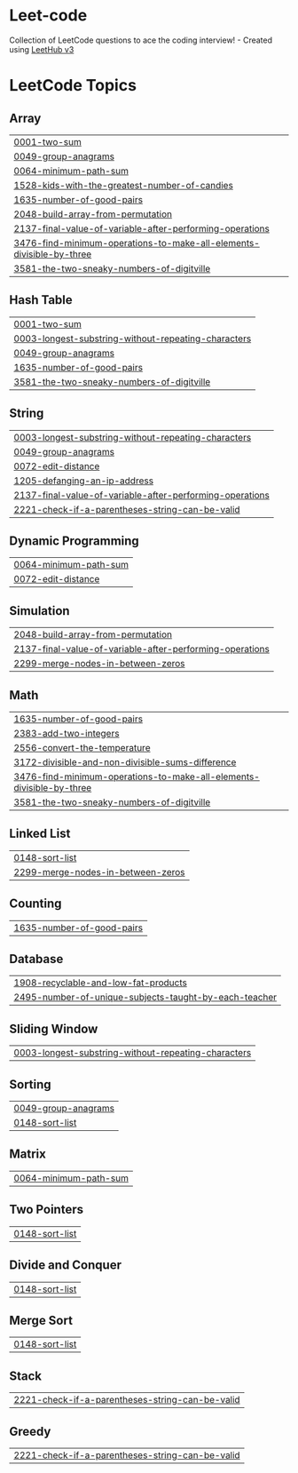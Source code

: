 # Leet-code
Collection of LeetCode questions to ace the coding interview! - Created using [LeetHub v3](https://github.com/raphaelheinz/LeetHub-3.0)

<!---LeetCode Topics Start-->
# LeetCode Topics
## Array
|  |
| ------- |
| [0001-two-sum](https://github.com/poothesh/Leet-code/tree/master/0001-two-sum) |
| [0049-group-anagrams](https://github.com/poothesh/Leet-code/tree/master/0049-group-anagrams) |
| [0064-minimum-path-sum](https://github.com/poothesh/Leet-code/tree/master/0064-minimum-path-sum) |
| [1528-kids-with-the-greatest-number-of-candies](https://github.com/poothesh/Leet-code/tree/master/1528-kids-with-the-greatest-number-of-candies) |
| [1635-number-of-good-pairs](https://github.com/poothesh/Leet-code/tree/master/1635-number-of-good-pairs) |
| [2048-build-array-from-permutation](https://github.com/poothesh/Leet-code/tree/master/2048-build-array-from-permutation) |
| [2137-final-value-of-variable-after-performing-operations](https://github.com/poothesh/Leet-code/tree/master/2137-final-value-of-variable-after-performing-operations) |
| [3476-find-minimum-operations-to-make-all-elements-divisible-by-three](https://github.com/poothesh/Leet-code/tree/master/3476-find-minimum-operations-to-make-all-elements-divisible-by-three) |
| [3581-the-two-sneaky-numbers-of-digitville](https://github.com/poothesh/Leet-code/tree/master/3581-the-two-sneaky-numbers-of-digitville) |
## Hash Table
|  |
| ------- |
| [0001-two-sum](https://github.com/poothesh/Leet-code/tree/master/0001-two-sum) |
| [0003-longest-substring-without-repeating-characters](https://github.com/poothesh/Leet-code/tree/master/0003-longest-substring-without-repeating-characters) |
| [0049-group-anagrams](https://github.com/poothesh/Leet-code/tree/master/0049-group-anagrams) |
| [1635-number-of-good-pairs](https://github.com/poothesh/Leet-code/tree/master/1635-number-of-good-pairs) |
| [3581-the-two-sneaky-numbers-of-digitville](https://github.com/poothesh/Leet-code/tree/master/3581-the-two-sneaky-numbers-of-digitville) |
## String
|  |
| ------- |
| [0003-longest-substring-without-repeating-characters](https://github.com/poothesh/Leet-code/tree/master/0003-longest-substring-without-repeating-characters) |
| [0049-group-anagrams](https://github.com/poothesh/Leet-code/tree/master/0049-group-anagrams) |
| [0072-edit-distance](https://github.com/poothesh/Leet-code/tree/master/0072-edit-distance) |
| [1205-defanging-an-ip-address](https://github.com/poothesh/Leet-code/tree/master/1205-defanging-an-ip-address) |
| [2137-final-value-of-variable-after-performing-operations](https://github.com/poothesh/Leet-code/tree/master/2137-final-value-of-variable-after-performing-operations) |
| [2221-check-if-a-parentheses-string-can-be-valid](https://github.com/poothesh/Leet-code/tree/master/2221-check-if-a-parentheses-string-can-be-valid) |
## Dynamic Programming
|  |
| ------- |
| [0064-minimum-path-sum](https://github.com/poothesh/Leet-code/tree/master/0064-minimum-path-sum) |
| [0072-edit-distance](https://github.com/poothesh/Leet-code/tree/master/0072-edit-distance) |
## Simulation
|  |
| ------- |
| [2048-build-array-from-permutation](https://github.com/poothesh/Leet-code/tree/master/2048-build-array-from-permutation) |
| [2137-final-value-of-variable-after-performing-operations](https://github.com/poothesh/Leet-code/tree/master/2137-final-value-of-variable-after-performing-operations) |
| [2299-merge-nodes-in-between-zeros](https://github.com/poothesh/Leet-code/tree/master/2299-merge-nodes-in-between-zeros) |
## Math
|  |
| ------- |
| [1635-number-of-good-pairs](https://github.com/poothesh/Leet-code/tree/master/1635-number-of-good-pairs) |
| [2383-add-two-integers](https://github.com/poothesh/Leet-code/tree/master/2383-add-two-integers) |
| [2556-convert-the-temperature](https://github.com/poothesh/Leet-code/tree/master/2556-convert-the-temperature) |
| [3172-divisible-and-non-divisible-sums-difference](https://github.com/poothesh/Leet-code/tree/master/3172-divisible-and-non-divisible-sums-difference) |
| [3476-find-minimum-operations-to-make-all-elements-divisible-by-three](https://github.com/poothesh/Leet-code/tree/master/3476-find-minimum-operations-to-make-all-elements-divisible-by-three) |
| [3581-the-two-sneaky-numbers-of-digitville](https://github.com/poothesh/Leet-code/tree/master/3581-the-two-sneaky-numbers-of-digitville) |
## Linked List
|  |
| ------- |
| [0148-sort-list](https://github.com/poothesh/Leet-code/tree/master/0148-sort-list) |
| [2299-merge-nodes-in-between-zeros](https://github.com/poothesh/Leet-code/tree/master/2299-merge-nodes-in-between-zeros) |
## Counting
|  |
| ------- |
| [1635-number-of-good-pairs](https://github.com/poothesh/Leet-code/tree/master/1635-number-of-good-pairs) |
## Database
|  |
| ------- |
| [1908-recyclable-and-low-fat-products](https://github.com/poothesh/Leet-code/tree/master/1908-recyclable-and-low-fat-products) |
| [2495-number-of-unique-subjects-taught-by-each-teacher](https://github.com/poothesh/Leet-code/tree/master/2495-number-of-unique-subjects-taught-by-each-teacher) |
## Sliding Window
|  |
| ------- |
| [0003-longest-substring-without-repeating-characters](https://github.com/poothesh/Leet-code/tree/master/0003-longest-substring-without-repeating-characters) |
## Sorting
|  |
| ------- |
| [0049-group-anagrams](https://github.com/poothesh/Leet-code/tree/master/0049-group-anagrams) |
| [0148-sort-list](https://github.com/poothesh/Leet-code/tree/master/0148-sort-list) |
## Matrix
|  |
| ------- |
| [0064-minimum-path-sum](https://github.com/poothesh/Leet-code/tree/master/0064-minimum-path-sum) |
## Two Pointers
|  |
| ------- |
| [0148-sort-list](https://github.com/poothesh/Leet-code/tree/master/0148-sort-list) |
## Divide and Conquer
|  |
| ------- |
| [0148-sort-list](https://github.com/poothesh/Leet-code/tree/master/0148-sort-list) |
## Merge Sort
|  |
| ------- |
| [0148-sort-list](https://github.com/poothesh/Leet-code/tree/master/0148-sort-list) |
## Stack
|  |
| ------- |
| [2221-check-if-a-parentheses-string-can-be-valid](https://github.com/poothesh/Leet-code/tree/master/2221-check-if-a-parentheses-string-can-be-valid) |
## Greedy
|  |
| ------- |
| [2221-check-if-a-parentheses-string-can-be-valid](https://github.com/poothesh/Leet-code/tree/master/2221-check-if-a-parentheses-string-can-be-valid) |
<!---LeetCode Topics End-->
